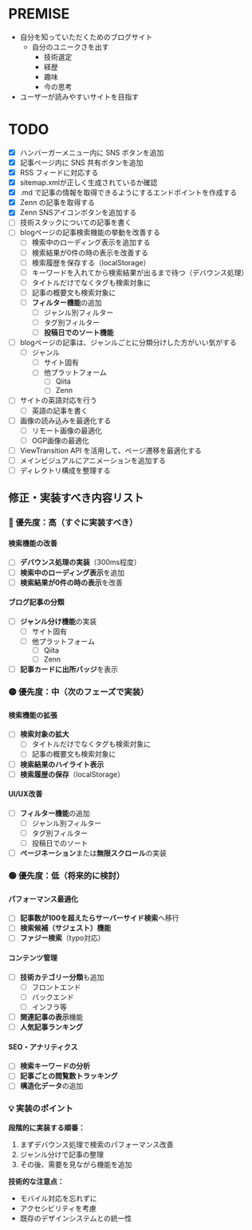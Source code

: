 # PREMISE

- 自分を知っていただくためのブログサイト
  - 自分のユニークさを出す
    - 技術選定
    - 経歴
    - 趣味
    - 今の思考
- ユーザーが読みやすいサイトを目指す

# TODO

- [x] ハンバーガーメニュー内に SNS ボタンを追加
- [x] 記事ページ内に SNS 共有ボタンを追加
- [x] RSS フィードに対応する
- [x] sitemap.xmlが正しく生成されているか確認
- [x] .md で記事の情報を取得できるようにするエンドポイントを作成する
- [x] Zenn の記事を取得する
- [x] Zenn SNSアイコンボタンを追加する
- [ ] 技術スタックについての記事を書く
- [ ] blogページの記事検索機能の挙動を改善する
  - [ ] 検索中のローディング表示を追加する
  - [ ] 検索結果が0件の時の表示を改善する
  - [ ] 検索履歴を保存する（localStorage）
  - [ ] キーワードを入れてから検索結果が出るまで待つ（デバウンス処理）
  - [ ] タイトルだけでなくタグも検索対象に
  - [ ] 記事の概要文も検索対象に
  - [ ] **フィルター機能**の追加
    - [ ] ジャンル別フィルター
    - [ ] タグ別フィルター
    - [ ] **投稿日でのソート機能**
- [ ] blogページの記事は、ジャンルごとに分類分けした方がいい気がする
  - [ ] ジャンル
    - [ ] サイト固有
    - [ ] 他プラットフォーム
      - [ ] Qiita
      - [ ] Zenn
- [ ] サイトの英語対応を行う
  - [ ] 英語の記事を書く
- [ ] 画像の読み込みを最適化する
  - [ ] リモート画像の最適化
  - [ ] OGP画像の最適化
- [ ] ViewTransition API を活用して、ページ遷移を最適化する
- [ ] メインビジュアルにアニメーションを追加する
- [ ] ディレクトリ構成を整理する

## 修正・実装すべき内容リスト

### 🔴 優先度：高（すぐに実装すべき）

#### 検索機能の改善

- [ ] **デバウンス処理の実装**（300ms程度）
- [ ] **検索中のローディング表示**を追加
- [ ] **検索結果が0件の時の表示**を改善

#### ブログ記事の分類

- [ ] **ジャンル分け機能**の実装
  - [ ] サイト固有
  - [ ] 他プラットフォーム
    - [ ] Qiita
    - [ ] Zenn
- [ ] **記事カードに出所バッジ**を表示

### 🟡 優先度：中（次のフェーズで実装）

#### 検索機能の拡張

- [ ] **検索対象の拡大**
  - [ ] タイトルだけでなくタグも検索対象に
  - [ ] 記事の概要文も検索対象に
- [ ] **検索結果のハイライト表示**
- [ ] **検索履歴の保存**（localStorage）

#### UI/UX改善

- [ ] **フィルター機能**の追加
  - [ ] ジャンル別フィルター
  - [ ] タグ別フィルター
  - [ ] 投稿日でのソート
- [ ] **ページネーション**または**無限スクロール**の実装

### 🟢 優先度：低（将来的に検討）

#### パフォーマンス最適化

- [ ] **記事数が100を超えたらサーバーサイド検索**へ移行
- [ ] **検索候補（サジェスト）機能**
- [ ] **ファジー検索**（typo対応）

#### コンテンツ管理

- [ ] **技術カテゴリー分類**も追加
  - [ ] フロントエンド
  - [ ] バックエンド
  - [ ] インフラ等
- [ ] **関連記事の表示**機能
- [ ] **人気記事ランキング**

#### SEO・アナリティクス

- [ ] **検索キーワードの分析**
- [ ] **記事ごとの閲覧数トラッキング**
- [ ] **構造化データ**の追加

### 💡 実装のポイント

**段階的に実装する順番：**

1. まずデバウンス処理で検索のパフォーマンス改善
2. ジャンル分けで記事の整理
3. その後、需要を見ながら機能を追加

**技術的な注意点：**

- モバイル対応を忘れずに
- アクセシビリティを考慮
- 既存のデザインシステムとの統一性
